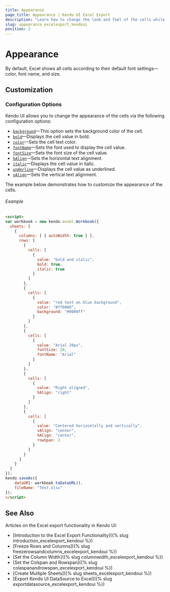 ```yaml
---
title: Appearance
page_title: Appearance | Kendo UI Excel Export
description: "Learn how to change the look and feel of the cells while exporting Kendo UI components to Excel."
slug: appearance_excelexport_kendoui
position: 2
---
```


# Appearance

By default, Excel shows all cells according to their default font settings&mdash;color, font name, and size.

## Customization

### Configuration Options

Kendo UI allows you to change the appearance of the cells via the following configuration options:

* [`background`](/api/javascript/ooxml/workbook#configuration-sheets.rows.cells.background)&mdash;This option sets the background color of the cell.
* [`bold`](/api/javascript/ooxml/workbook#configuration-sheets.rows.cells.bold)&mdash;Displays the cell value in bold.
* [`color`](/api/javascript/ooxml/workbook#configuration-sheets.rows.cells.color)&mdash;Sets the cell text color.
* [`fontName`](/api/javascript/ooxml/workbook#configuration-sheets.rows.cells.fontName)&mdash;Sets the font used to display the cell value.
* [`fontSize`](/api/javascript/ooxml/workbook#configuration-sheets.rows.cells.fontSize)&mdash;Sets the font size of the cell value.
* [`hAlign`](/api/javascript/ooxml/workbook#configuration-sheets.rows.cells.hAlign)&mdash;Sets the horizontal text alignment.
* [`italic`](/api/javascript/ooxml/workbook#configuration-sheets.rows.cells.italic)&mdash;Displays the cell value in italic.
* [`underline`](/api/javascript/ooxml/workbook#configuration-sheets.rows.cells.underline)&mdash;Displays the cell value as underlined.
* [`vAlign`](/api/javascript/ooxml/workbook#configuration-sheets.rows.cells.vAlign)&mdash;Sets the vertical text alignment.

The example below demonstrates how to customize the appearance of the cells.

###### Example

```html
<script>
var workbook = new kendo.ooxml.Workbook({
  sheets: [
    {
      columns: [ { autoWidth: true } ],
      rows: [
        {
          cells: [
            {
              value: "bold and italic",
              bold: true,
              italic: true
            }
          ]
        },
        {
          cells: [
            {
              value: "red text on blue background",
              color: "#ff0000",
              background: "#0000ff"
            }
          ]
        },
        {
          cells: [
            {
              value: "Arial 20px",
              fontSize: 20,
              fontName: "Arial"
            }
          ]
        },
        {
          cells: [
            {
              value: "Right aligned",
              hAlign: "right"
            }
          ]
        },
        {
          cells: [
            {
              value: "Centered horizontally and vertically",
              vAlign: "center",
              hAlign: "center",
              rowSpan: 2
            }
          ]
        }
      ]
    }
  ]
});
kendo.saveAs({
    dataURI: workbook.toDataURL(),
    fileName: "Test.xlsx"
});
</script>
```

## See Also

Articles on the Excel export functionality in Kendo UI:

* [Introduction to the Excel Export Functionality]({% slug introduction_excelexport_kendoui %})
* [Freeze Rows and Columns]({% slug freezerowsandcolumns_excelexport_kendoui %})
* [Set the Column Width]({% slug columnwidth_excelexport_kendoui %})
* [Set the Colspan and Rowspan]({% slug colaspanandrowspan_excelexport_kendoui %})
* [Create Multiple Sheets]({% slug sheets_excelexport_kendoui %})
* [Export Kendo UI DataSource to Excel]({% slug exportdatasource_excelexport_kendoui %})
